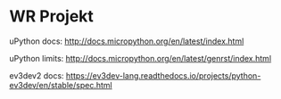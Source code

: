 # WR Projekt

uPython docs: http://docs.micropython.org/en/latest/index.html

uPython limits: http://docs.micropython.org/en/latest/genrst/index.html

ev3dev2 docs: https://ev3dev-lang.readthedocs.io/projects/python-ev3dev/en/stable/spec.html
